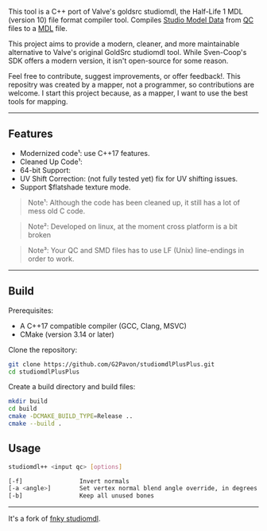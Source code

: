 This tool is a C++ port of Valve's goldsrc studiomdl, the Half-Life 1 MDL (version 10) file format compiler tool.
Compiles [Studio Model Data](https://developer.valvesoftware.com/wiki/SMD) from [QC](https://developer.valvesoftware.com/wiki/QC) files to a [MDL](https://developer.valvesoftware.com/wiki/QC) file.



This project aims to provide a modern, cleaner, and more maintainable alternative to Valve's original GoldSrc studiomdl tool. While Sven-Coop's SDK offers a modern version, it isn't open-source for some reason.

Feel free to contribute, suggest improvements, or offer feedback!. This repositry was created by a mapper, not a programmer, so contributions are welcome. I start this project because, as a mapper, I want to use the best tools for mapping.

---

## Features

*   Modernized code¹:  use C++17 features.
*   Cleaned Up Code¹:
*   64-bit Support:
*   UV Shift Correction: (not fully tested yet) fix for UV shifting issues.
*   Support $flatshade texture mode.

>Note¹:
>Although the code has been cleaned up, it still has a lot of mess old C code.

>Note²:
>Developed on linux, at the moment cross platform is a bit broken

>Note³:
>Your QC and SMD files has to use LF (Unix) line-endings in order to work.

---

## Build

Prerequisites:

*   A C++17 compatible compiler (GCC, Clang, MSVC)
*   CMake (version 3.14 or later)


Clone the repository:
```bash
git clone https://github.com/G2Pavon/studiomdlPlusPlus.git
cd studiomdlPlusPlus
```

Create a build directory and build files:
```bash
mkdir build
cd build
cmake -DCMAKE_BUILD_TYPE=Release ..
cmake --build .
```

## Usage

```bash
studiomdl++ <input qc> [options]

[-f]                Invert normals
[-a <angle>]        Set vertex normal blend angle override, in degrees
[-b]                Keep all unused bones

```

---

It's a fork of [fnky studiomdl](https://github.com/fnky/studiomdl).
